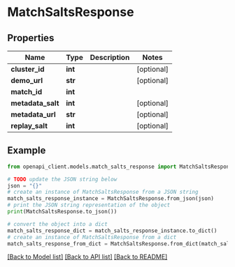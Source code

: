 # MatchSaltsResponse


## Properties

Name | Type | Description | Notes
------------ | ------------- | ------------- | -------------
**cluster_id** | **int** |  | [optional] 
**demo_url** | **str** |  | [optional] 
**match_id** | **int** |  | 
**metadata_salt** | **int** |  | [optional] 
**metadata_url** | **str** |  | [optional] 
**replay_salt** | **int** |  | [optional] 

## Example

```python
from openapi_client.models.match_salts_response import MatchSaltsResponse

# TODO update the JSON string below
json = "{}"
# create an instance of MatchSaltsResponse from a JSON string
match_salts_response_instance = MatchSaltsResponse.from_json(json)
# print the JSON string representation of the object
print(MatchSaltsResponse.to_json())

# convert the object into a dict
match_salts_response_dict = match_salts_response_instance.to_dict()
# create an instance of MatchSaltsResponse from a dict
match_salts_response_from_dict = MatchSaltsResponse.from_dict(match_salts_response_dict)
```
[[Back to Model list]](../README.md#documentation-for-models) [[Back to API list]](../README.md#documentation-for-api-endpoints) [[Back to README]](../README.md)


